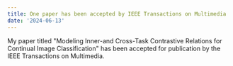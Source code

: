```yaml
---
title: One paper has been accepted by IEEE Transactions on Multimedia
date: '2024-06-13'
---
```



My paper titled "Modeling Inner-and Cross-Task Contrastive Relations for Continual Image Classification" has been accepted for publication by the IEEE Transactions on Multimedia.
